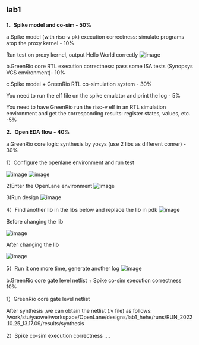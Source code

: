 ## lab1
**1、Spike model and co-sim - 50%**

a.Spike model (with risc-v pk) execution correctness: simulate programs atop the proxy kernel - 10%

Run test on proxy kernel, output Hello World correctly
![image](https://user-images.githubusercontent.com/113034620/197505171-73e4ee8a-7d34-4955-aaa7-2cbe0c970902.png)



b.GreenRio core RTL execution correctness: pass some ISA tests (Synopsys VCS environment)- 10%

c.Spike model + GreenRio RTL co-simulation system - 30%

You need to run the elf file on the spike emulator and print the log - 5%

You need to have GreenRio run the risc-v elf in an RTL simulation environment and get the corresponding results: register states, values, etc. -5%



**2、Open EDA flow - 40%**

  a.GreenRio core logic synthesis by yosys (use 2 libs as different conrer) - 30%
  
  1）Configure the openlane environment and run test
  
  ![image](https://user-images.githubusercontent.com/113034620/197780159-a0381932-9533-404e-9d3f-30837e9de8a6.png)
  ![image](https://user-images.githubusercontent.com/113034620/197780279-07c7da66-1c24-4926-ac78-1e5918e5c3c8.png)

  2)Enter the OpenLane environment
  ![image](https://user-images.githubusercontent.com/113034620/197779738-32992ff9-0e0c-4443-a745-08e70576b0d5.png)
  
  3)Run design
  ![image](https://user-images.githubusercontent.com/113034620/197783470-1383abab-891a-4326-a119-541950d935b8.png)

  4）Find another lib in the libs below and replace the lib in pdk
  ![image](https://user-images.githubusercontent.com/113034620/197784997-38f59a4e-32e3-4930-baf3-b033acc3f797.png)

  Before changing the lib
  
  ![image](https://user-images.githubusercontent.com/113034620/198005737-62c03517-4e24-4744-8c49-98e20da7a534.png)

   After changing the lib
  
  ![image](https://user-images.githubusercontent.com/113034620/198006109-f5546929-e159-466b-9881-8a9f9ca9bbfa.png)

  5）Run it one more time, generate another log
  ![image](https://user-images.githubusercontent.com/113034620/198006681-2082d573-98c9-4332-aca8-cee010a81b8f.png)
 
 b.GreenRio core gate level netlist + Spike co-sim execution correctness 10%
 
 1）GreenRio core gate level netlist
 
  After synthesis ,we can obtain the netlist (.v file) as follows:
  /work/stu/yaowei/workspace/OpenLane/designs/lab1_hehe/runs/RUN_2022.10.25_13.17.09/results/synthesis

 2）Spike co-sim execution correctness 
 ....
